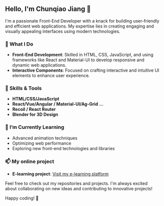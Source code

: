 ## Hello, I'm Chunqiao Jiang 👋

I'm a passionate Front-End Developer with a knack for building user-friendly and efficient web applications. My expertise lies in creating engaging and visually appealing interfaces using modern technologies.

### 🚀 What I Do
- **Front-End Development**: Skilled in HTML, CSS, JavaScript, and using frameworks like React and Material-UI to develop responsive and dynamic web applications.
- **Interactive Components**: Focused on crafting interactive and intuitive UI elements to enhance user experience.

### 🔧 Skills & Tools
- **HTML/CSS/JavaScript**
- **React/Vue/Angular / Material-UI/Ag-Grid ...**
- **Recoil / React Router**
- **Blender for 3D Design**

### 🌱 I’m Currently Learning
- Advanced animation techniques
- Optimizing web performance
- Exploring new front-end technologies and libraries

### 📫 My online project
- **E-learning project**: [Visit my e-learning platform](https://jcqiao.github.io/elearning-platform/)

Feel free to check out my repositories and projects. I'm always excited about collaborating on new ideas and contributing to innovative projects!

Happy coding! 🚀

<!--
**jcqiao/jcqiao** is a ✨ _special_ ✨ repository because its `README.md` (this file) appears on your GitHub profile.

Here are some ideas to get you started:

- 🔭 I’m currently working on ...
- 🌱 I’m currently learning ...
- 👯 I’m looking to collaborate on ...
- 🤔 I’m looking for help with ...
- 💬 Ask me about ...
- 📫 How to reach me: ...
- 😄 Pronouns: ...
- ⚡ Fun fact: ...
-->
